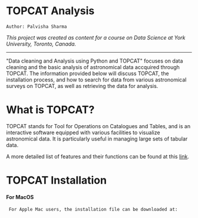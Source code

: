 # TOPCAT Analysis
`Author: Palvisha Sharma`

_This project was created as content for a course on Data Science at York University, Toronto, Canada._

------------------------------------

"Data cleaning and Analysis using Python and TOPCAT" focuses on data cleaning and the basic analysis of astronomical data accquired through TOPCAT.
The information provided below will discuss TOPCAT, the installation process, and how to search for data from various astronomical surveys on TOPCAT, as well as retrieving the data for analysis. 


# What is TOPCAT?

TOPCAT stands for Tool for Operations on Catalogues  and Tables, and is an interactive software equipped with various facilities to visualize astronomical data. 
It is particularly useful in managing large sets of tabular data. 

A more detailed list of features and their functions can be found at this [link](http://www.star.bris.ac.uk/~mbt/topcat/#features).

# TOPCAT Installation
  
  
   #### For MacOS 
     For Apple Mac users, the installation file can be downloaded at: 
